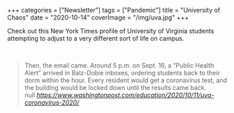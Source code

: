 +++
categories = ["Newsletter"]
tags = ["Pandemic"]
title = "University of Chaos"
date = "2020-10-14"
coverImage = "/img/uva.jpg"
+++

Check out this New York Times profile of University of Virginia students attempting to adjust to a very different sort of life on campus.

<!--more-->

<br>


<blockquote class="quoteback" darkmode="" data-title="On%20campus%20with%20the%20coronavirus%3A%20An%20oral%20history%20of%20the%20strangest%20semester%20ever" data-author="null" cite="https://www.washingtonpost.com/education/2020/10/11/uva-coronavirus-2020/">
Then, the email came. Around 5 p.m. on Sept. 16, a “Public Health Alert” arrived in Balz-Dobie inboxes, ordering students back to their dorm within the hour. Every resident would get a coronavirus test, and the building would be locked down until the results came back.
<footer>null<cite> <a href="https://www.washingtonpost.com/education/2020/10/11/uva-coronavirus-2020/">https://www.washingtonpost.com/education/2020/10/11/uva-coronavirus-2020/</a></cite></footer>
</blockquote><script note="" src="https://cdn.jsdelivr.net/gh/Blogger-Peer-Review/quotebacks@1/quoteback.js"></script>
